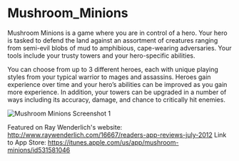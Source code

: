 Mushroom_Minions
============

Mushroom Minions is a game where you are in control of a hero. Your hero is tasked to defend the land against an assortment of creatures ranging from semi-evil blobs of mud to amphibious, cape-wearing adversaries. Your tools include your trusty towers and your hero-specific abilities. 

You can choose from up to 3 different heroes, each with unique playing styles from your typical warrior to mages and assassins. Heroes gain experience over time and your hero’s abilities can be improved as you gain more experience. In addition, your towers can be upgraded in a number of ways including its accuracy, damage, and chance to critically hit enemies.

![Mushroom Minions Screenshot 1](http://imgur.com/HUwT7S4.jpg?raw=true)

Featured on Ray Wenderlich's website: http://www.raywenderlich.com/16667/readers-app-reviews-july-2012
Link to App Store: https://itunes.apple.com/us/app/mushroom-minions/id531581046
